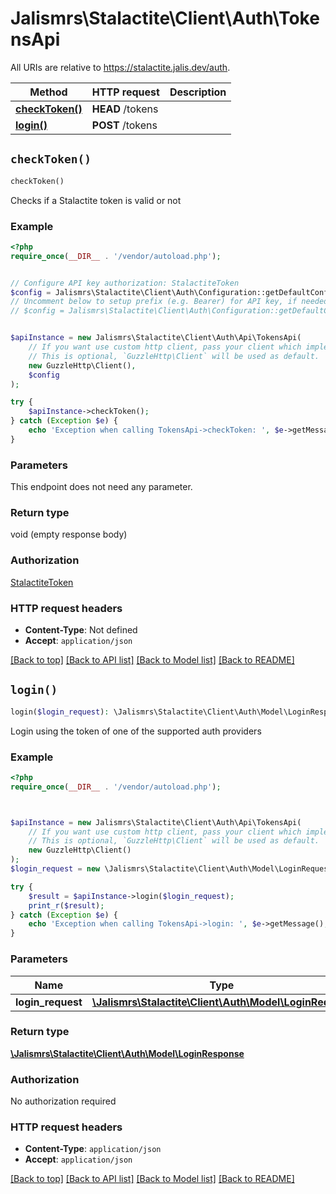 # Jalismrs\Stalactite\Client\Auth\TokensApi

All URIs are relative to https://stalactite.jalis.dev/auth.

Method | HTTP request | Description
------------- | ------------- | -------------
[**checkToken()**](TokensApi.md#checkToken) | **HEAD** /tokens | 
[**login()**](TokensApi.md#login) | **POST** /tokens | 


## `checkToken()`

```php
checkToken()
```



Checks if a Stalactite token is valid or not

### Example

```php
<?php
require_once(__DIR__ . '/vendor/autoload.php');


// Configure API key authorization: StalactiteToken
$config = Jalismrs\Stalactite\Client\Auth\Configuration::getDefaultConfiguration()->setApiKey('X-API-TOKEN', 'YOUR_API_KEY');
// Uncomment below to setup prefix (e.g. Bearer) for API key, if needed
// $config = Jalismrs\Stalactite\Client\Auth\Configuration::getDefaultConfiguration()->setApiKeyPrefix('X-API-TOKEN', 'Bearer');


$apiInstance = new Jalismrs\Stalactite\Client\Auth\Api\TokensApi(
    // If you want use custom http client, pass your client which implements `GuzzleHttp\ClientInterface`.
    // This is optional, `GuzzleHttp\Client` will be used as default.
    new GuzzleHttp\Client(),
    $config
);

try {
    $apiInstance->checkToken();
} catch (Exception $e) {
    echo 'Exception when calling TokensApi->checkToken: ', $e->getMessage(), PHP_EOL;
}
```

### Parameters

This endpoint does not need any parameter.

### Return type

void (empty response body)

### Authorization

[StalactiteToken](../../README.md#StalactiteToken)

### HTTP request headers

- **Content-Type**: Not defined
- **Accept**: `application/json`

[[Back to top]](#) [[Back to API list]](../../README.md#endpoints)
[[Back to Model list]](../../README.md#models)
[[Back to README]](../../README.md)

## `login()`

```php
login($login_request): \Jalismrs\Stalactite\Client\Auth\Model\LoginResponse
```



Login using the token of one of the supported auth providers

### Example

```php
<?php
require_once(__DIR__ . '/vendor/autoload.php');



$apiInstance = new Jalismrs\Stalactite\Client\Auth\Api\TokensApi(
    // If you want use custom http client, pass your client which implements `GuzzleHttp\ClientInterface`.
    // This is optional, `GuzzleHttp\Client` will be used as default.
    new GuzzleHttp\Client()
);
$login_request = new \Jalismrs\Stalactite\Client\Auth\Model\LoginRequest(); // \Jalismrs\Stalactite\Client\Auth\Model\LoginRequest

try {
    $result = $apiInstance->login($login_request);
    print_r($result);
} catch (Exception $e) {
    echo 'Exception when calling TokensApi->login: ', $e->getMessage(), PHP_EOL;
}
```

### Parameters

Name | Type | Description  | Notes
------------- | ------------- | ------------- | -------------
 **login_request** | [**\Jalismrs\Stalactite\Client\Auth\Model\LoginRequest**](../Model/LoginRequest.md)|  |

### Return type

[**\Jalismrs\Stalactite\Client\Auth\Model\LoginResponse**](../Model/LoginResponse.md)

### Authorization

No authorization required

### HTTP request headers

- **Content-Type**: `application/json`
- **Accept**: `application/json`

[[Back to top]](#) [[Back to API list]](../../README.md#endpoints)
[[Back to Model list]](../../README.md#models)
[[Back to README]](../../README.md)
